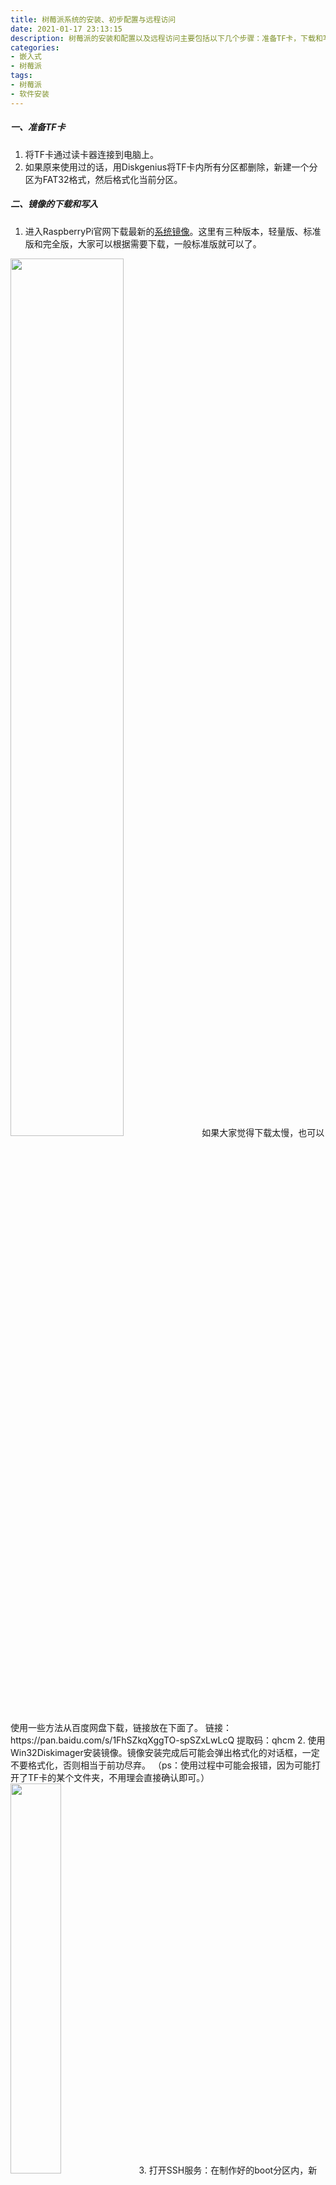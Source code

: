 ```yaml
---
title: 树莓派系统的安装、初步配置与远程访问
date: 2021-01-17 23:13:15
description: 树莓派的安装和配置以及远程访问主要包括以下几个步骤：准备TF卡，下载和写入镜像，IP地址的确定和访问，数据源的更新和配置，windowns远程访问的实现。至此，初步完成了系统的安装，即可进入图形界面。
categories:
- 嵌入式
- 树莓派
tags:
- 树莓派
- 软件安装
---
```


##### 一、准备TF卡
1. 将TF卡通过读卡器连接到电脑上。
2. 如果原来使用过的话，用Diskgenius将TF卡内所有分区都删除，新建一个分区为FAT32格式，然后格式化当前分区。
##### 二、镜像的下载和写入
1. 进入RaspberryPi官网下载最新的[系统镜像](https://www.raspberrypi.org/software/operating-systems/#raspberry-pi-os-32-bit)。这里有三种版本，轻量版、标准版和完全版，大家可以根据需要下载，一般标准版就可以了。
<img src="https://img-blog.csdnimg.cn/20210103161604252.png?x-oss-process=image/watermark,type_ZmFuZ3poZW5naGVpdGk,shadow_10,text_aHR0cHM6Ly9ibG9nLmNzZG4ubmV0L3dlaXhpbl80NDU0MzQ2Mw==,size_16,color_FFFFFF,t_70" width="60%">
如果大家觉得下载太慢，也可以使用一些方法从百度网盘下载，链接放在下面了。
链接：https://pan.baidu.com/s/1FhSZkqXggTO-spSZxLwLcQ 
提取码：qhcm 
2. 使用Win32Diskimager安装镜像。镜像安装完成后可能会弹出格式化的对话框，一定不要格式化，否则相当于前功尽弃。
（ps：使用过程中可能会报错，因为可能打开了TF卡的某个文件夹，不用理会直接确认即可。）
<img src="https://img-blog.csdnimg.cn/20210103161526535.png?x-oss-process=image/watermark,type_ZmFuZ3poZW5naGVpdGk,shadow_10,text_aHR0cHM6Ly9ibG9nLmNzZG4ubmV0L3dlaXhpbl80NDU0MzQ2Mw==,size_16,color_FFFFFF,t_70" width="40%">
3. 打开SSH服务：在制作好的boot分区内，新建一个文件名为ssh，无任何后缀的文件。（可以在文件资源管理器上方点击查看选项卡，选择显示扩展名）
<img src="https://img-blog.csdnimg.cn/20210103162427618.png?x-oss-process=image/watermark,type_ZmFuZ3poZW5naGVpdGk,shadow_10,text_aHR0cHM6Ly9ibG9nLmNzZG4ubmV0L3dlaXhpbl80NDU0MzQ2Mw==,size_16,color_FFFFFF,t_70" width="60%">
##### 三、IP地址的确定和访问
以下操作需要【屏幕+外接键盘】或者【一根网线】，二者选一个即可。使用前者的在需要的时候将屏幕和键盘连接至树莓派即可，使用后者的需要将路由器或者电脑通过网线连接至树莓派。
**使用网线的：**
1. 将之前制作好的TF卡插入树莓派中，为树莓派连接电源（电源可以是2.5mm圆头电源线，也可以是microUSB或者TypeC接口的线，但要求充电头能够达到5V 3A，最低5V 2.5A）
2. 开机，等待一段时间后进入系统，如果有显示器可以看到进入系统的界面，没有显示器的直接进行下一步即可。
3. 使用Advanced scanner搜索此局域网内的树莓派的IP地址。
<img src="https://img-blog.csdnimg.cn/20210103163155625.png?x-oss-process=image/watermark,type_ZmFuZ3poZW5naGVpdGk,shadow_10,text_aHR0cHM6Ly9ibG9nLmNzZG4ubmV0L3dlaXhpbl80NDU0MzQ2Mw==,size_16,color_FFFFFF,t_70" width="60%">
4. 使用PuTTy软件，默认SSH连接方式，输入IP地址，进入系统后如果出现login，则说明连接成功，用户名为pi，密码为raspberry，则可以成功进入系统。如果PuTTy连接超时，则说明IP地址有问题或者树莓派没有连接到网络。
<img src="https://img-blog.csdnimg.cn/20210103163546527.png?x-oss-process=image/watermark,type_ZmFuZ3poZW5naGVpdGk,shadow_10,text_aHR0cHM6Ly9ibG9nLmNzZG4ubmV0L3dlaXhpbl80NDU0MzQ2Mw==,size_16,color_FFFFFF,t_70" width="60%">
5. 设置wifi
	(1)命令行执行
	```bash
	sudo nano /etc/wpa_supplicant/wpa_supplicant.conf
	```
 	(2)内容改为
	```bash
	country=CN
	ctrl_interface=DIR=/var/run/wpa_supplicant GROUP=netdev
	update_config=1
	network={
	ssid="这里写wifi名称"
	psk="这里写密码"
	key_mgmt=WPA-PSK
	priority=1
	}
	```
	<img src="https://img-blog.csdnimg.cn/20210103164816336.png?x-oss-process=image/watermark,type_ZmFuZ3poZW5naGVpdGk,shadow_10,text_aHR0cHM6Ly9ibG9nLmNzZG4ubmV0L3dlaXhpbl80NDU0MzQ2Mw==,size_16,color_FFFFFF,t_70" width="60%">

	其中priority是连接优先级，数字越大，优先级越高。
	(3)保存后reboot重启，没有问题的话就可以连接上WiFi了，如果出现no wireless interfaces found，那么一定要检查上面这个文件/etc/wpa_supplicant/wpa_supplicant.conf的内容，key_mgmt和priority两行是可以不写的，所有拼写都不能错。（本人就曾因为把ssid打成ssod导致连接不上wifi排查了好久）
6. 查看IP地址，使用Advanced scanner搜索，或者用更简单的方法，在命令行里输入`raspberrypi.local`即可查看树莓派的地址，再使用PuTTy访问即可。
**使用外接屏幕键盘数表的**（这些设备只使用一次就够了）
1. 将之前制作好的TF卡插入树莓派中，为树莓派连接电源（电源可以是2.5mm圆头电源线，也可以是microUSB或者TypeC接口的线，但要求充电头能够达到5V 3A，最低5V 2.5A）
2. 开机，等待一段时间后进入系统，如果有显示器可以看到进入系统的界面，按照提示进行初始化设置，提示需要大量更新的时候跳过即可，后续换源后再手动更新。

##### 四、数据源的更新和配置
如果使用默认的源，下载速度可能会很慢，因此推荐换成国内的源，这里以清华源为例。
```bash
打开sources.list文件
sudo nano /etc/apt/sources.list

注释里面的所有内容，输入以下地址
deb http://mirrors.tuna.tsinghua.edu.cn/raspbian/raspbian/ buster main contrib non-free rpi
deb-src http://mirrors.tuna.tsinghua.edu.cn/raspbian/raspbian/ buster main contrib non-free rpi
（ctrl+o回车保存，ctrl+x退出编辑器）

打开raspi.list文件
sudo nano /etc/apt/sources.list.d/raspi.list

注释里面的所有内容，输入以下地址
deb http://mirror.tuna.tsinghua.edu.cn/raspberrypi/ buster main ui
deb-src http://mirror.tuna.tsinghua.edu.cn/raspberrypi/ buster main ui

更新源
sudo apt-get update
sudo apt-get upgrade
```
##### 五、windowns远程访问的实现
1. 在PuTTy命令行窗口输入`sudo raspi-config`，选中进入Interfacing Options，选中VNC选项，回车，选择Enable，即可打开VNC。
2. 下载安装[VNC软件](https://www.realvnc.com/en/connect/download/viewer/windows/)
<img src="https://img-blog.csdnimg.cn/20210103165919163.png?x-oss-process=image/watermark,type_ZmFuZ3poZW5naGVpdGk,shadow_10,text_aHR0cHM6Ly9ibG9nLmNzZG4ubmV0L3dlaXhpbl80NDU0MzQ2Mw==,size_16,color_FFFFFF,t_70" width="60%">
注意：如果出现cannot currently show the desktop，则需要在刚才的位置修改分辨率，在PuTTy中输入`sudo raspi-config`，选中进入Advanced Options-Resolutions，选择除了第一个default的任意一个，保存重启后，再打开VNC即可。
3. 即可进入图形界面。
至此，初步完成了系统的安装。

	